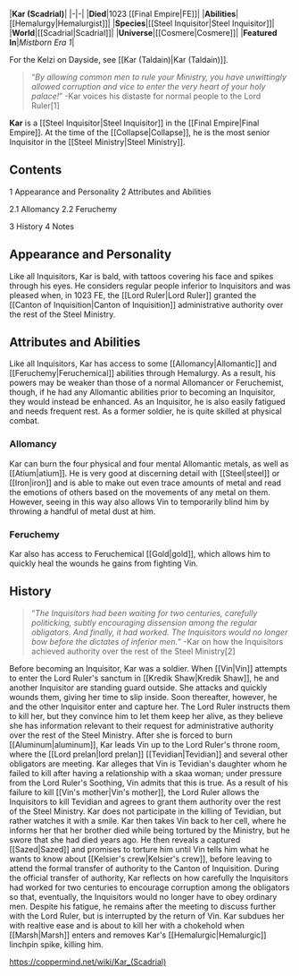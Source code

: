 |**Kar (Scadrial)**|
|-|-|
|**Died**|1023 [[Final Empire\|FE]]|
|**Abilities**|[[Hemalurgy\|Hemalurgist]]|
|**Species**|[[Steel Inquisitor\|Steel Inquisitor]]|
|**World**|[[Scadrial\|Scadrial]]|
|**Universe**|[[Cosmere\|Cosmere]]|
|**Featured In**|*Mistborn Era 1*|

For the Kelzi on Dayside, see [[Kar (Taldain)\|Kar (Taldain)]].
>“*By allowing common men to rule your Ministry, you have unwittingly allowed corruption and vice to enter the very heart of your holy palace!*”
\-Kar voices his distaste for normal people to the Lord Ruler[1]


**Kar** is a [[Steel Inquisitor\|Steel Inquisitor]] in the [[Final Empire\|Final Empire]]. At the time of the [[Collapse\|Collapse]], he is the most senior Inquisitor in the [[Steel Ministry\|Steel Ministry]].

## Contents

1 Appearance and Personality
2 Attributes and Abilities

2.1 Allomancy
2.2 Feruchemy


3 History
4 Notes


## Appearance and Personality
Like all Inquisitors, Kar is bald, with tattoos covering his face and spikes through his eyes.
He considers regular people inferior to Inquisitors and was pleased when, in 1023 FE, the [[Lord Ruler\|Lord Ruler]] granted the [[Canton of Inquisition\|Canton of Inquisition]] administrative authority over the rest of the Steel Ministry.

## Attributes and Abilities
Like all Inquisitors, Kar has access to some [[Allomancy\|Allomantic]] and [[Feruchemy\|Feruchemical]] abilities through Hemalurgy. As a result, his powers may be weaker than those of a normal Allomancer or Feruchemist, though, if he had any Allomantic abilities prior to becoming an Inquisitor, they would instead be enhanced. As an Inquisitor, he is also easily fatigued and needs frequent rest. As a former soldier, he is quite skilled at physical combat.

### Allomancy
Kar can burn the four physical and four mental Allomantic metals, as well as [[Atium\|atium]]. He is very good at discerning detail with [[Steel\|steel]] or [[Iron\|iron]] and is able to make out even trace amounts of metal and read the emotions of others based on the movements of any metal on them. However, seeing in this way also allows Vin to temporarily blind him by throwing a handful of metal dust at him.

### Feruchemy
Kar also has access to Feruchemical [[Gold\|gold]], which allows him to quickly heal the wounds he gains from fighting Vin.

## History
>“*The Inquisitors had been waiting for two centuries, carefully politicking, subtly encouraging dissension among the regular obligators. And finally, it had worked. The Inquisitors would no longer bow before the dictates of inferior men.*”
\-Kar on how the Inquisitors achieved authority over the rest of the Steel Ministry[2]


Before becoming an Inquisitor, Kar was a soldier.
When [[Vin\|Vin]] attempts to enter the Lord Ruler's sanctum in [[Kredik Shaw\|Kredik Shaw]], he and another Inquisitor are standing guard outside. She attacks and quickly wounds them, giving her time to slip inside. Soon thereafter, however, he and the other Inquisitor enter and capture her. The Lord Ruler instructs them to kill her, but they convince him to let them keep her alive, as they believe she has information relevant to their request for administrative authority over the rest of the Steel Ministry.
After she is forced to burn [[Aluminum\|aluminum]], Kar leads Vin up to the Lord Ruler's throne room, where the [[Lord prelan\|lord prelan]] [[Tevidian\|Tevidian]] and several other obligators are meeting. Kar alleges that Vin is Tevidian's daughter whom he failed to kill after having a relationship with a skaa woman; under pressure from the Lord Ruler's Soothing, Vin admits that this is true. As a result of his failure to kill [[Vin's mother\|Vin's mother]], the Lord Ruler allows the Inquisitors to kill Tevidian and agrees to grant them authority over the rest of the Steel Ministry. Kar does not participate in the killing of Tevidian, but rather watches it with a smile.
Kar then takes Vin back to her cell, where he informs her that her brother died while being tortured by the Ministry, but he swore that she had died years ago. He then reveals a captured [[Sazed\|Sazed]] and promises to torture him until Vin tells him what he wants to know about [[Kelsier's crew\|Kelsier's crew]], before leaving to attend the formal transfer of authority to the Canton of Inquisition.
During the official transfer of authority, Kar reflects on how carefully the Inquisitors had worked for two centuries to encourage corruption among the obligators so that, eventually, the Inquisitors would no longer have to obey ordinary men. Despite his fatigue, he remains after the meeting to discuss further with the Lord Ruler, but is interrupted by the return of Vin. Kar subdues her with realtive ease and is about to kill her with a chokehold when [[Marsh\|Marsh]] enters and removes Kar's [[Hemalurgic\|Hemalurgic]] linchpin spike, killing him.



https://coppermind.net/wiki/Kar_(Scadrial)